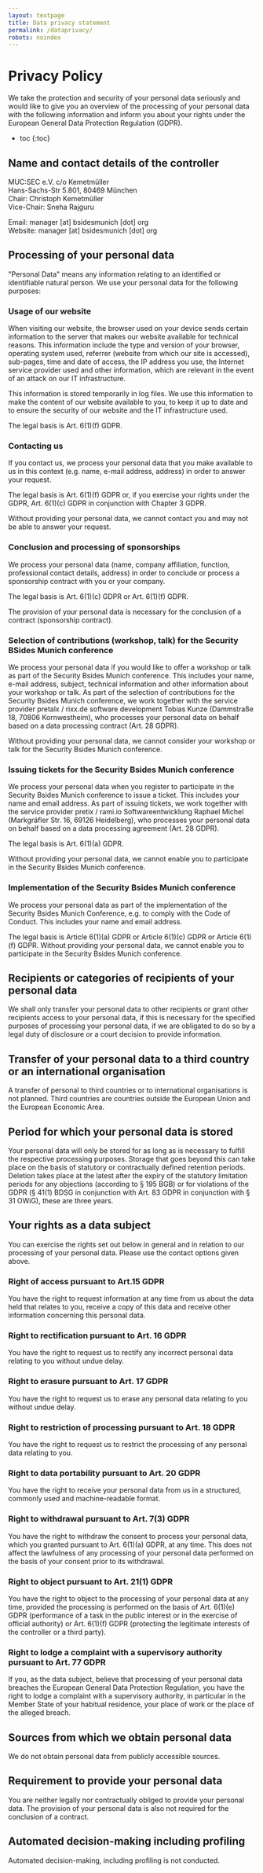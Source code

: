 ```yaml
---
layout: textpage
title: Data privacy statement
permalink: /dataprivacy/
robots: noindex
---
```


# Privacy Policy

We take the protection and security of your personal data seriously and would like to give you an overview of the processing of your personal data with the following information and inform you about your rights under the European General Data Protection Regulation (GDPR).

* toc
{:toc}

Name and contact details of the controller
------------------------------------------

MUC:SEC e.V. c/o Kemetmüller  
Hans-Sachs-Str 5.801, 80469 München  
Chair: Christoph Kemetmüller  
Vice-Chair: Sneha Rajguru  


Email: manager \[at\] bsidesmunich \[dot\] org  
Website: manager \[at\] bsidesmunich \[dot\] org


Processing of your personal data
--------------------------------

"Personal Data" means any information relating to an identified or identifiable natural person. We use your personal data for the following purposes:

### Usage of our website

When visiting our website, the browser used on your device sends certain information to the server that makes our website available for technical reasons. This information include the type and version of your browser, operating system used, referrer (website from which our site is accessed), sub-pages, time and date of access, the IP address you use, the Internet service provider used and other information, which are relevant in the event of an attack on our IT infrastructure.

This information is stored temporarily in log files. We use this information to make the content of our website available to you, to keep it up to date and to ensure the security of our website and the IT infrastructure used.

The legal basis is Art. 6(1)(f) GDPR.

### Contacting us

If you contact us, we process your personal data that you make available to us in this context (e.g. name, e-mail address, address) in order to answer your request. 

The legal basis is Art. 6(1)(f) GDPR or, if you exercise your rights under the GDPR, Art. 6(1)(c) GDPR in conjunction with Chapter 3 GDPR. 

Without providing your personal data, we cannot contact you and may not be able to answer your request.

### Conclusion and processing of sponsorships

We process your personal data (name, company affiliation, function, professional contact details, address) in order to conclude or process a sponsorship contract with you or your company. 

The legal basis is Art. 6(1)(c) GDPR or Art. 6(1)(f) GDPR.

The provision of your personal data is necessary for the conclusion of a contract (sponsorship contract).

### Selection of contributions (workshop, talk) for the Security BSides Munich conference

We process your personal data if you would like to offer a workshop or talk as part of the Security Bsides Munich conference. This includes your name, e-mail address, subject, technical information and other information about your workshop or talk. As part of the selection of contributions for the Security Bsides Munich conference, we work together with the service provider pretalx / rixx.de software development Tobias Kunze (Dammstraße 18, 70806 Kornwestheim), who processes your personal data on behalf based on a data processing contract (Art. 28 GDPR).

Without providing your personal data, we cannot consider your workshop or talk for the Security Bsides Munich conference.

### Issuing tickets for the Security Bsides Munich conference

We process your personal data when you register to participate in the Security Bsides Munich conference to issue a ticket. This includes your name and email address. As part of issuing tickets, we work together with the service provider pretix / rami.io Softwareentwicklung Raphael Michel (Markgräfler Str. 16, 69126 Heidelberg), who processes your personal data on behalf based on a data processing agreement (Art. 28 GDPR).

The legal basis is Art. 6(1)(a) GDPR.

Without providing your personal data, we cannot enable you to participate in the Security Bsides Munich conference.

### Implementation of the Security Bsides Munich conference 

We process your personal data as part of the implementation of the Security Bsides Munich Conference, e.g. to comply with the Code of Conduct. This includes your name and email address. 

The legal basis is Article 6(1)(a) GDPR or Article 6(1)(c) GDPR or Article 6(1)(f) GDPR. Without providing your personal data, we cannot enable you to participate in the Security Bsides Munich conference.

Recipients or categories of recipients of your personal data
------------------------------------------------------------

We shall only transfer your personal data to other recipients or grant other recipients access to your personal data, if this is necessary for the specified purposes of processing your personal data, if we are obligated to do so by a legal duty of disclosure or a court decision to provide information.

Transfer of your personal data to a third country or an international organisation
----------------------------------------------------------------------------------

A transfer of personal to third countries or to international organisations is not planned. Third countries are countries outside the European Union and the European Economic Area.

Period for which your personal data is stored
---------------------------------------------

Your personal data will only be stored for as long as is necessary to fulfill the respective processing purposes. Storage that goes beyond this can take place on the basis of statutory or contractually defined retention periods. Deletion takes place at the latest after the expiry of the statutory limitation periods for any objections (according to § 195 BGB) or for violations of the GDPR (§ 41(1) BDSG in conjunction with Art. 83 GDPR in conjunction with § 31 OWiG), these are three years.

Your rights as a data subject
-----------------------------

You can exercise the rights set out below in general and in relation to our processing of your personal data. Please use the contact options given above.

### Right of access pursuant to Art.15 GDPR

You have the right to request information at any time from us about the data held that relates to you, receive a copy of this data and receive other information concerning this personal data.

### Right to rectification pursuant to Art. 16 GDPR

You have the right to request us to rectify any incorrect personal data relating to you without undue delay.

### Right to erasure pursuant to Art. 17 GDPR

You have the right to request us to erase any personal data relating to you without undue delay.

### Right to restriction of processing pursuant to Art. 18 GDPR

You have the right to request us to restrict the processing of any personal data relating to you.

### Right to data portability pursuant to Art. 20 GDPR

You have the right to receive your personal data from us in a structured, commonly used and machine-readable format.

### Right to withdrawal pursuant to Art. 7(3) GDPR

You have the right to withdraw the consent to process your personal data, which you granted pursuant to Art. 6(1)(a) GDPR, at any time. This does not affect the lawfulness of any processing of your personal data performed on the basis of your consent prior to its withdrawal.

### Right to object pursuant to Art. 21(1) GDPR

You have the right to object to the processing of your personal data at any time, provided the processing is performed on the basis of Art. 6(1)(e) GDPR (performance of a task in the public interest or in the exercise of official authority) or Art. 6(1)(f) GDPR (protecting the legitimate interests of the controller or a third party).

### Right to lodge a complaint with a supervisory authority pursuant to Art. 77 GDPR

If you, as the data subject, believe that processing of your personal data breaches the European General Data Protection Regulation, you have the right to lodge a complaint with a supervisory authority, in particular in the Member State of your habitual residence, your place of work or the place of the alleged breach. 

Sources from which we obtain personal data
------------------------------------------

We do not obtain personal data from publicly accessible sources.

Requirement to provide your personal data
-----------------------------------------

You are neither legally nor contractually obliged to provide your personal data. The provision of your personal data is also not required for the conclusion of a contract.

Automated decision-making including profiling
---------------------------------------------

Automated decision-making, including profiling is not conducted.
